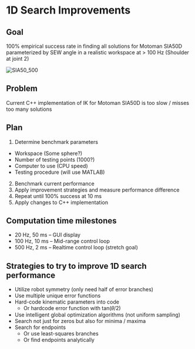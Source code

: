 # 1D Search Improvements
## Goal
100% empirical success rate in finding all solutions for Motoman SIA50D parameterized by SEW angle in a realistic workspace at > 100 Hz
(Shoulder at joint 2)

![SIA50_500](https://github.com/rpiRobotics/1d_search_improvements/assets/4022499/2b1dc019-30fb-4449-8662-96f6a99b515b)

## Problem
Current C++ implementation of IK for Motoman SIA50D is too slow / misses too many solutions

## Plan
1. Determine benchmark parameters
  * Workspace (Some sphere?)
  * Number of testing points (1000?)
  * Computer to use (CPU speed)
  * Testing procedure (will use MATLAB)
2. Benchmark current performance
3. Apply improvement strategies and measure performance difference
4. Repeat until 100% success at 10 ms
5. Apply changes to C++ implementation

## Computation time milestones
 * 20 Hz,  50 ms – GUI display 
 * 100 Hz, 10 ms – Mid-range control loop
 * 500 Hz,  2 ms – Realtime control loop (stretch goal)

## Strategies to try to improve 1D search performance
 * Utilize robot symmetry (only need half of error branches)
 *  Use multiple unique error functions
 * Hard-code kinematic parameters into code
   *  Or hardcode error function with tan⁡(𝜃/2)
 *  Use intelligent global optimization algorithms (not uniform sampling)
 *  Search not just for zeros but also for minima / maxima
 *  Search for endpoints
     *  Or use least-squares branches
     *  Or find endpoints analytically 
